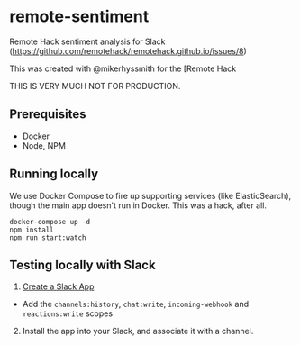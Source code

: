 # remote-sentiment
Remote Hack sentiment analysis for Slack (https://github.com/remotehack/remotehack.github.io/issues/8)

This was created with @mikerhyssmith for the [Remote Hack 

THIS IS VERY MUCH NOT FOR PRODUCTION.

## Prerequisites

- Docker
- Node, NPM

## Running locally

We use Docker Compose to fire up supporting services (like ElasticSearch), though the main app doesn't run in Docker. This was a hack, after all.

```
docker-compose up -d
npm install
npm run start:watch
```

## Testing locally with Slack

1. [Create a Slack App](https://api.slack.com/apps)
  - Add the `channels:history`, `chat:write`, `incoming-webhook` and `reactions:write` scopes
2. Install the app into your Slack, and associate it with a channel.